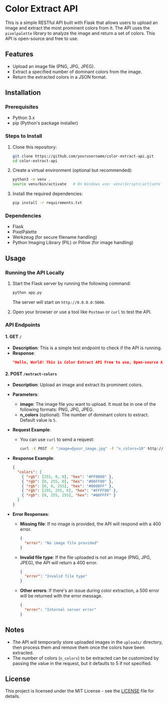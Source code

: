 # Color Extract API

This is a simple RESTful API built with Flask that allows users to upload an image and extract the most prominent colors from it. The API uses the `pixelpalette` library to analyze the image and return a set of colors. This API is open-source and free to use.

## Features

- Upload an image file (PNG, JPG, JPEG).
- Extract a specified number of dominant colors from the image.
- Return the extracted colors in a JSON format.

## Installation

### Prerequisites

- Python 3.x
- pip (Python's package installer)

### Steps to Install

1. Clone this repository:

   ```bash
   git clone https://github.com/yourusername/color-extract-api.git
   cd color-extract-api
   ```

2. Create a virtual environment (optional but recommended):

   ```bash
   python3 -m venv .
   source venv/bin/activate   # On Windows use: venv\Scripts\activate
   ```

3. Install the required dependencies:
   ```bash
   pip install -r requirements.txt
   ```

### Dependencies

- Flask
- PixelPalette
- Werkzeug (for secure filename handling)
- Python Imaging Library (PIL) or Pillow (for image handling)

## Usage

### Running the API Locally

1. Start the Flask server by running the following command:

   ```bash
   python app.py
   ```

   The server will start on `http://0.0.0.0:5000`.

2. Open your browser or use a tool like `Postman` or `curl` to test the API.

### API Endpoints

#### 1. **GET `/`**

- **Description**: This is a simple test endpoint to check if the API is running.
- **Response**:
  ```json
  "Hello, World! This is Color Extract API Free to use, Open-source API"
  ```

#### 2. **POST `/extract-colors`**

- **Description**: Upload an image and extract its prominent colors.
- **Parameters**:

  - **image**: The image file you want to upload. It must be in one of the following formats: PNG, JPG, JPEG.
  - **n_colors** (optional): The number of dominant colors to extract. Default value is `5`.

- **Request Example**:

  - You can use `curl` to send a request:
    ```bash
    curl -X POST -F "image=@your_image.jpg" -F "n_colors=10" http://localhost:5000/extract-colors
    ```

- **Response Example**:

  ```json
  {
    "colors": [
      { "rgb": [255, 0, 0], "hex": "#FF0000" },
      { "rgb": [0, 255, 0], "hex": "#00FF00" },
      { "rgb": [0, 0, 255], "hex": "#0000FF" },
      { "rgb": [255, 255, 0], "hex": "#FFFF00" },
      { "rgb": [0, 255, 255], "hex": "#00FFFF" }
    ]
  }
  ```

- **Error Responses**:
  - **Missing file**: If no image is provided, the API will respond with a 400 error.
    ```json
    {
      "error": "No image file provided"
    }
    ```
  - **Invalid file type**: If the file uploaded is not an image (PNG, JPG, JPEG), the API will return a 400 error.
    ```json
    {
      "error": "Invalid file type"
    }
    ```
  - **Other errors**: If there's an issue during color extraction, a 500 error will be returned with the error message.
    ```json
    {
      "error": "Internal server error"
    }
    ```

## Notes

- The API will temporarily store uploaded images in the `uploads/` directory, then process them and remove them once the colors have been extracted.
- The number of colors (`n_colors`) to be extracted can be customized by passing the value in the request, but it defaults to 5 if not specified.

## License

This project is licensed under the MIT License - see the [LICENSE](LICENSE) file for details.